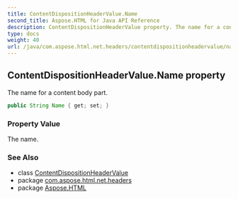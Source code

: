 ```yaml
---
title: ContentDispositionHeaderValue.Name
second_title: Aspose.HTML for Java API Reference
description: ContentDispositionHeaderValue property. The name for a content body part
type: docs
weight: 40
url: /java/com.aspose.html.net.headers/contentdispositionheadervalue/name/
---
```

## ContentDispositionHeaderValue.Name property

The name for a content body part.

```java
public String Name { get; set; }
```

### Property Value

The name.

### See Also

* class [ContentDispositionHeaderValue](../)
* package [com.aspose.html.net.headers](../../../com.aspose.html.net.headers/)
* package [Aspose.HTML](../../../)

